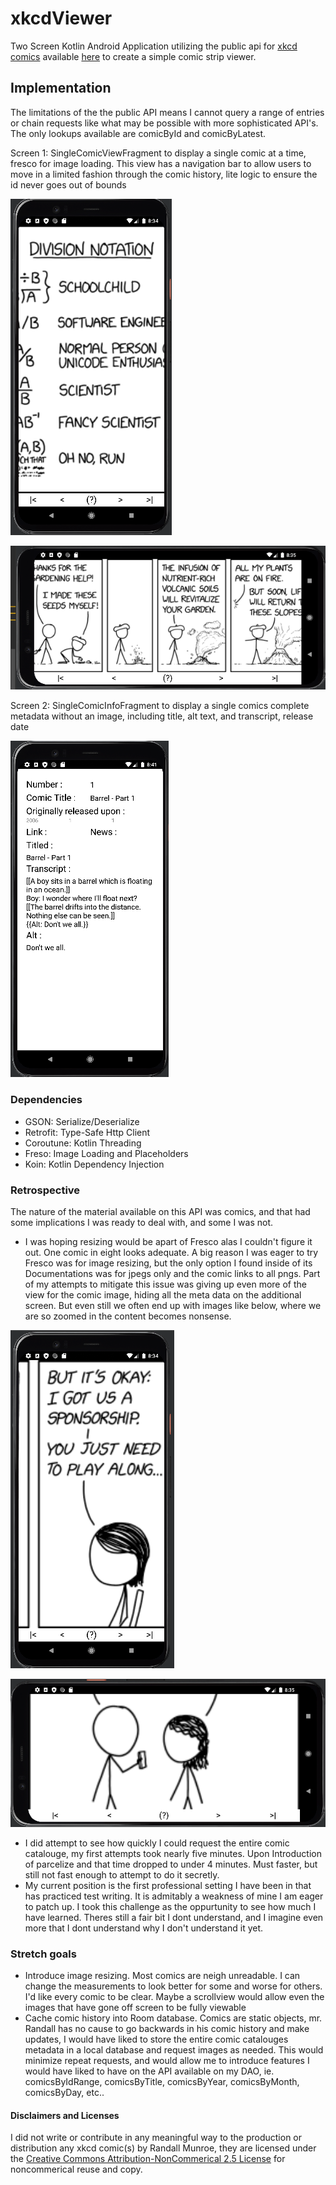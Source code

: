 # xkcdViewer
Two Screen Kotlin Android Application utilizing the public api for [xkcd comics](https://xkcd.com/) available [here](https://xkcd.com/info.0.json) to create a simple comic strip viewer. 

## Implementation
The limitations of the the public API means I cannot query a range of entries or chain requests like what may be possible with more sophisticated API's. The only lookups available are comicById and comicByLatest.

Screen 1: SingleComicViewFragment to display a single comic at a time, fresco for image loading. This view has a navigation bar to allow users to move in a limited fashion through the comic history, lite logic to ensure the id never goes out of bounds

![SingleComicViewFragment Portrait Screenshot](app/src/main/res/drawable/portraitDecentScreencap.PNG)

![SingleComicViewFragment Landscape Screenshot](app/src/main/res/drawable/landscapeDecentScreencap.PNG)

Screen 2: SingleComicInfoFragment to display a single comics complete metadata without an image, including title, alt text, and transcript, release date

![SingleComicInfoFragment Portrait Screenshot](app/src/main/res/drawable/infoView.PNG)

### Dependencies
* GSON:       Serialize/Deserialize
* Retrofit:   Type-Safe Http Client
* Coroutune:  Kotlin Threading
* Freso:      Image Loading and Placeholders
* Koin:       Kotlin Dependency Injection

### Retrospective
The nature of the material available on this API was comics, and that had some implications I was ready to deal with, and some I was not.
* I was hoping resizing would be apart of Fresco alas I couldn't figure it out. One comic in eight looks adequate. A big reason I was eager to try Fresco was for image resizing, but the only option I found inside of its Documentations was for jpegs only and the comic links to all pngs. Part of my attempts to mitigate this issue was giving up even more of the view for the comic image, hiding all the meta data on the additional screen. But even still we often end up with images like below, where we are so zoomed in the content becomes nonsense. 

![SingleComicViewFragment Portrait Screenshot](app/src/main/res/drawable/portraitIndecentScreencap.PNG)

![SingleComicViewFragment Landscape Screenshot](app/src/main/res/drawable/landscapeIndecentScreencap.PNG)

* I did attempt to see how quickly I could request the entire comic catalouge, my first attempts took nearly five minutes. Upon Introduction of parcelize and that time dropped to under 4 minutes. Must faster, but still not fast enough to attempt to do it secretly.
* My current position is the first professional setting I have been in that has practiced test writing. It is admitably a weakness of mine I am eager to patch up. I took this challenge as the oppurtunity to see how much I have learned. Theres still a fair bit I dont understand, and I imagine even more that I dont understand why I don't understand it yet. 

### Stretch goals
* Introduce image resizing. Most comics are neigh unreadable. I can change the measurements to look better for some and worse for others. I'd like every comic to be clear. Maybe a scrollview would allow even the images that have gone off screen to be fully viewable
* Cache comic history into Room database. Comics are static objects, mr. Randall has no cause to go backwards in his comic history and make updates, I would have liked to store the entire comic catalouges metadata in a local database and request images as needed. This would minimize repeat requests, and would allow me to introduce features I would have liked to have on the API available on my DAO, ie. comicsByIdRange, comicsByTitle, comicsByYear, comicsByMonth, comicsByDay, etc..

#### Disclaimers and Licenses
I did not write or contribute in any meaningful way to the production or distribution any xkcd comic(s) by Randall Munroe, they are licensed under the [Creative Commons Attribution-NonCommerical 2.5 License](https://xkcd.com/license.html) for noncommerical reuse and copy. 
